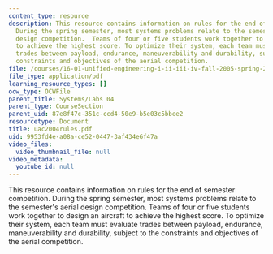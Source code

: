 ```yaml
---
content_type: resource
description: This resource contains information on rules for the end of semester competition.
  During the spring semester, most systems problems relate to the semester's aerial
  design competition.  Teams of four or five students work together to design an aircraft
  to achieve the highest score. To optimize their system, each team must evaluate
  trades between payload, endurance, maneuverability and durability, subject to the
  constraints and objectives of the aerial competition.
file: /courses/16-01-unified-engineering-i-ii-iii-iv-fall-2005-spring-2006/9953fd4ea08ace5204473af434e6f47a_uac2004rules.pdf
file_type: application/pdf
learning_resource_types: []
ocw_type: OCWFile
parent_title: Systems/Labs 04
parent_type: CourseSection
parent_uid: 87e8f47c-351c-ccd4-50e9-b5e03c5bbee2
resourcetype: Document
title: uac2004rules.pdf
uid: 9953fd4e-a08a-ce52-0447-3af434e6f47a
video_files:
  video_thumbnail_file: null
video_metadata:
  youtube_id: null
---
```

This resource contains information on rules for the end of semester competition. During the spring semester, most systems problems relate to the semester's aerial design competition.  Teams of four or five students work together to design an aircraft to achieve the highest score. To optimize their system, each team must evaluate trades between payload, endurance, maneuverability and durability, subject to the constraints and objectives of the aerial competition.

